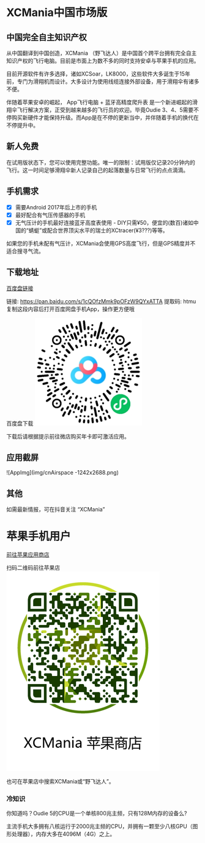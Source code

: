 # XCMania中国市场版
 
## 中国完全自主知识产权

从中国翻译到中国创造，XCMania （野飞达人）是中国首个跨平台拥有完全自主知识产权的飞行电脑。目前是市面上为数不多的同时支持安卓与苹果手机的应用。

目前开源软件有许多选择，诸如XCSoar，LK8000，这些软件大多诞生于15年前，专门为滑翔机而设计。大多设计为使用线缆连接外部设备，用于滑翔伞有诸多不便。

伴随着苹果安卓的崛起， App飞行电脑 + 蓝牙高精度爬升表 是一个新进崛起的滑翔伞飞行解决方案，正受到越来越多的飞行员的欢迎。毕竟Oudie 3、4、5需要不停购买新硬件才能保持升级。而App是在不停的更新当中，并伴随着手机的换代在不停提升中。

## 新人免费

在试用版状态下，您可以使用完整功能。唯一的限制：试用版仅记录20分钟内的飞行。这一时间足够滑翔伞新人记录自己的起落数量与日常飞行的点点滴滴。


## 手机需求

- [x] 需要Android  2017年后上市的手机
- [x] 最好配合有气压传感器的手机
- [x] 无气压计的手机最好连接蓝牙高度表使用 - DIY只需¥50，便宜的(数百)诸如中国的“蜻蜓”或配合世界顶尖水平的瑞士的XCtracer(¥3???)等等。

如果您的手机未配有气压计，XCMania会使用GPS高度飞行，但是GPS精度并不适合搜寻气流。

## 下载地址

[百度盘链接](https://pan.baidu.com/s/1cQOfzMmk9pOFzW9QYxATTA)

链接: https://pan.baidu.com/s/1cQOfzMmk9pOFzW9QYxATTA 提取码: htmu 复制这段内容后打开百度网盘手机App，操作更方便哦

百度盘下载
![百度盘下载](img/XCMFolderBaiduQR.jpeg)

下载后请根据提示前往微店购买年卡即可激活应用。

## 应用截屏

![AppImg](img/cnAirspace -1242x2688.png)

## 其他

如需最新情报，可在抖音关注 “XCMania”

# 苹果手机用户 

[前往苹果应用商店](https://apps.apple.com/cn/app/%E9%87%8E%E9%A3%9E%E8%BE%BE%E4%BA%BA/id1494610953?itsct=apps_box&itscg=30200)

扫码二维码前往苹果店
![AppStore](img/cn-appstore.png)

也可在苹果店中搜索XCMania或“野飞达人”。

### 冷知识

你知道吗？Oudie 5的CPU是一个单核800兆主频，只有128M内存的设备么?

主流手机大多拥有八核运行于2000兆主频的CPU，并拥有一颗至少八核GPU（图形处理器），内存大多在4096M（4G）之上。

